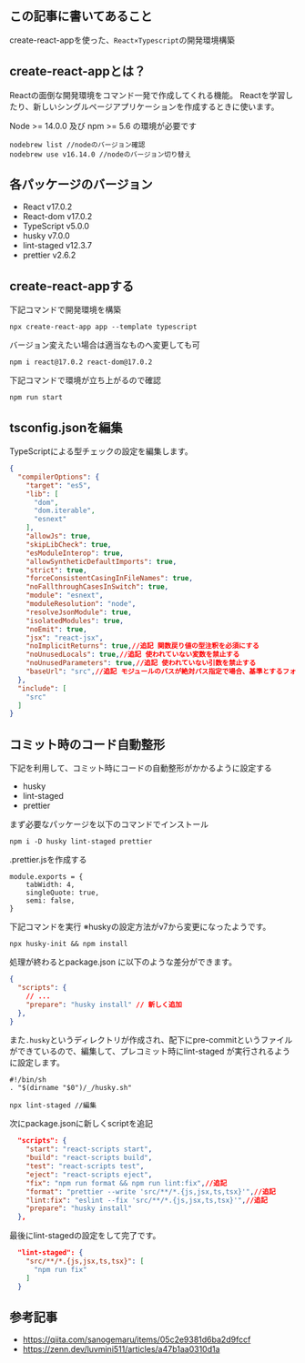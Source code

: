 ## この記事に書いてあること
create-react-appを使った、`React×Typescript`の開発環境構築

## create-react-appとは？
Reactの面倒な開発環境をコマンド一発で作成してくれる機能。
Reactを学習したり、新しいシングルページアプリケーションを作成するときに使います。

Node >= 14.0.0 及び npm >= 5.6 の環境が必要です

```
nodebrew list //nodeのバージョン確認
nodebrew use v16.14.0 //nodeのバージョン切り替え
```

## 各パッケージのバージョン
- React v17.0.2
- React-dom v17.0.2
- TypeScript v5.0.0
- husky v7.0.0
- lint-staged v12.3.7
- prettier v2.6.2

## create-react-appする
下記コマンドで開発環境を構築
```
npx create-react-app app --template typescript
```

バージョン変えたい場合は適当なものへ変更しても可
```
npm i react@17.0.2 react-dom@17.0.2
```

下記コマンドで環境が立ち上がるので確認
```
npm run start
```

## tsconfig.jsonを編集
TypeScriptによる型チェックの設定を編集します。

```json:tsconfig.json
{
  "compilerOptions": {
    "target": "es5",
    "lib": [
      "dom",
      "dom.iterable",
      "esnext"
    ],
    "allowJs": true,
    "skipLibCheck": true,
    "esModuleInterop": true,
    "allowSyntheticDefaultImports": true,
    "strict": true,
    "forceConsistentCasingInFileNames": true,
    "noFallthroughCasesInSwitch": true,
    "module": "esnext",
    "moduleResolution": "node",
    "resolveJsonModule": true,
    "isolatedModules": true,
    "noEmit": true,
    "jsx": "react-jsx",
    "noImplicitReturns": true,//追記 関数戻り値の型注釈を必須にする
    "noUnusedLocals": true,//追記 使われていない変数を禁止する
    "noUnusedParameters": true,//追記 使われていない引数を禁止する
    "baseUrl": "src",//追記 モジュールのパスが絶対パス指定で場合、基準とするフォルダ
  },
  "include": [
    "src"
  ]
}
```

## コミット時のコード自動整形
下記を利用して、コミット時にコードの自動整形がかかるように設定する

- husky
- lint-staged
- prettier

まず必要なパッケージを以下のコマンドでインストール

```
npm i -D husky lint-staged prettier
```

.prettier.jsを作成する
```
module.exports = {
    tabWidth: 4,
    singleQuote: true,
    semi: false,
}
```

下記コマンドを実行
※huskyの設定方法がv7から変更になったようです。

```
npx husky-init && npm install
```

処理が終わるとpackage.json に以下のような差分ができます。

```json:package.json
{
  "scripts": {
    // ...
    "prepare": "husky install" // 新しく追加
  },
}
```

また`.husky`というディレクトリが作成され、配下にpre-commitというファイルができているので、編集して、プレコミット時にlint-staged が実行されるように設定します。

```
#!/bin/sh
. "$(dirname "$0")/_/husky.sh"

npx lint-staged //編集
```

次にpackage.jsonに新しくscriptを追記

```json:package.json
  "scripts": {
    "start": "react-scripts start",
    "build": "react-scripts build",
    "test": "react-scripts test",
    "eject": "react-scripts eject",
    "fix": "npm run format && npm run lint:fix",//追記
    "format": "prettier --write 'src/**/*.{js,jsx,ts,tsx}'",//追記
    "lint:fix": "eslint --fix 'src/**/*.{js,jsx,ts,tsx}'",//追記
    "prepare": "husky install"
  },
```

最後にlint-stagedの設定をして完了です。

```json:package.json
  "lint-staged": {
    "src/**/*.{js,jsx,ts,tsx}": [
      "npm run fix"
    ]
  }
```

## 参考記事
- https://qiita.com/sanogemaru/items/05c2e9381d6ba2d9fccf
- https://zenn.dev/luvmini511/articles/a47b1aa0310d1a
